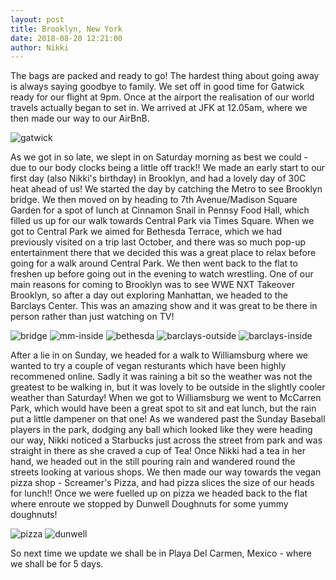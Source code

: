 ```yaml
---
layout: post
title: Brooklyn, New York
date: 2018-08-20 12:21:00
author: Nikki
---
```

The bags are packed and ready to go! The hardest thing about going away is always saying goodbye to family. We set off in good time for Gatwick ready for our flight at 9pm. Once at the airport the realisation of our world travels actually began to set in. We arrived at JFK at 12.05am, where we then made our way to our AirBnB.

![gatwick](/assets/img/brooklyn/gatwick.jpg)

As we got in so late, we slept in on Saturday morning as best we could - due to our body clocks being a little off track!! We made an early start to our first day (also Nikki's birthday) in Brooklyn, and had a lovely day of 30C heat ahead of us! We started the day by catching the Metro to see Brooklyn bridge. We then moved on by heading to 7th Avenue/Madison Square Garden for a spot of lunch at Cinnamon Snail in Pennsy Food Hall, which filled us up for our walk towards Central Park via Times Square. When we got to Central Park we aimed for Bethesda Terrace, which we had previously visited on a trip last October, and there was so much pop-up entertainment there that we decided this was a great place to relax before going for a walk around Central Park. We then went back to the flat to freshen up before going out in the evening to watch wrestling. One of our main reasons for coming to Brooklyn was to see WWE NXT Takeover Brooklyn, so after a day out exploring Manhattan, we headed to the Barclays Center. This was an amazing show and it was great to be there in person rather than just watching on TV!

![bridge](/assets/img/brooklyn/bridge.jpg)
![mm-inside](/assets/img/brooklyn/mm-inside.jpg)
![bethesda](/assets/img/brooklyn/bethesda.jpg)
![barclays-outside](/assets/img/brooklyn/barclays-outside.jpg)
![barclays-inside](/assets/img/brooklyn/barclays-inside.jpg)

After a lie in on Sunday, we headed for a walk to Williamsburg where we wanted to try a couple of vegan resturants which have been highly recommened online. Sadly it was raining a bit so the weather was not the greatest to be walking in, but it was lovely to be outside in the slightly cooler weather than Saturday! When we got to Williamsburg we went to McCarren Park, which would have been a great spot to sit and eat lunch, but the rain put a little dampener on that one! As we wandered past the Sunday Baseball players in the park, dodging any ball which looked like they were heading our way, Nikki noticed a Starbucks just across the street from park and was straight in there as she craved a cup of Tea! Once Nikki had a tea in her hand, we headed out in the still pouring rain and wandered round the streets looking at various shops. We then made our way towards the vegan pizza shop - Screamer's Pizza, and had pizza slices the size of our heads for lunch!! Once we were fuelled up on pizza we headed back to the flat where enroute we stopped by Dunwell Doughnuts for some yummy doughnuts!

![pizza](/assets/img/brooklyn/pizza.jpg)
![dunwell](/assets/img/brooklyn/dunwell.jpg)

So next time we update we shall be in Playa Del Carmen, Mexico - where we shall be for 5 days.